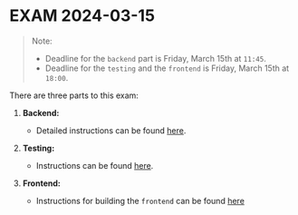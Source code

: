 # EXAM 2024-03-15
 
> Note:
>  - Deadline for the `backend` part is Friday, March 15th at `11:45`.
>  - Deadline for the `testing` and the `frontend` is Friday, March 15th at `18:00`.


There are three parts to this exam:

1. **Backend:**
   - Detailed instructions can be found [here](./1-backend/README.md).
 
2. **Testing:**
   - Instructions can be found [here](./2-testing/README.md).    

3. **Frontend:**
   - Instructions for building the `frontend` can be found [here](./3-frontend/README.md)
   

